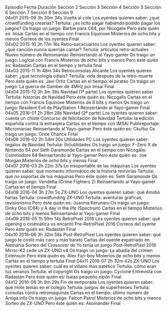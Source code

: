Episodio	Fecha	Duración		Sección 2	Sección 3	Sección 4	Sección 5	Sección 6	Sección 7	Sección 8	Sección 9		
04x01	2015-09	3h 30m 34s	Vuelta al cole	Los oyentes quieren saber: ¿qué crowdfunding crearías?	Tertulia: ¿es lícito pagar habiendo podido pagar los juegos?	Os traigo un juego: Barbie para C64, por Nicogalis	Pero éste quién es: Imsai	Cartas en el tiempo con Francis Equinoxe	Misterios de ocho bits y menos	Correos de los oyentes	Final		
04x02	2015-10	3h 17m 16s	Retro-sacacuartos	Los oyentes quieren saber: ¿qué canción nunca querrías cantar?	Tertulia: artículos retro-actuales	Nuevo número de Retromaniac	Reinsertando al Yayo-gamer	Os traigo un juego: Log!cal con Francis	Misterios de ocho bits y menos	Pero éste quién es: Radastán	Cartas en el tiempo y tertulia final		
04x03	2015-11	1h 48m 34s	Retroconsolas Alicante	Los oyentes quieren saber: ¿qué tecnología odíais?	Tertulia: vida después de la retro-muerte	Pero éste quién es: Javi Ortiz	Cartas en el tiempo: el pirateo	Os traigo un juego: La guerra de Gamber de 4MHz por Imsai	Final				
04x04	2015-12	3h 3m 38s	Navidad (1ª parte)	Los oyentes quieren saber	Tertulia: historias de Navidad	Pero éste quién es: Nicogalis	Cartas en el tiempo con Francis Equinoxe	Misterios de 8 bits y menos	Os traigo un juego: Resident Evil de PlayStation 1	Reinsertando al Yayo-gamer	Final		
04x05	2016-01	2h 28m 28s	Navidad (2ª parte)	Los oyentes quieren saber: cuenta un chiste	Concurso de felicitación de Navidad	Tertulia: la edición española contra la extranjera	Cartas en el tiempo con IMSAI	Publireportaje: Micromaniac	Reinsertando al Yayo-gamer	Pero éste quién es: Ckultur	Os traigo un juego: Once Chance	Final	
04x06	2016-02	2h 54m 20s	Utilidades PC	Los oyentes quieren saber: regalos de Navidad	Tertulia: (In)utilidades	Os traigo un juego: F-Zero X de Nintendo 64 por Seth Garamonde	Cartas en el tiempo con Nicogalis: Commodore 64	Reinsertando al Yayo-gamer	Pero éste quién es: Joe Morgan	Misterios de ocho bits y menos	Final		
04x07	2016-03	2h 22m 37s	Lo insoportable de las máquinas	Los oyentes quieren saber: qué momento informático de la historia revivirías	Tertulia: qué no soportas de tus máquinas	Pero éste quién es: Seth Garamonde	Os traigo un juego: Vendetta (Crime Fighters 2)	Reinsertando al Yayo-gamer	Cartas en el tiempo	Final			
04x08	2016-04	3h 27m 5s	ZX-UNO	Los oyentes quieren saber: qué Amiibo harías	Tertulia: crowdfunding ZX-UNO	Tertulia: aventuras gráficas, revisionismo	Pero éste quién es: Juanma Kerunaru	Os traigo un juego: Dinky Doo (C64) y A day in the life (Spectrum)	Cartas en el tiempo	Misterios de ocho bits y menos	Reinsertando al Yayo-gamer	Final	
04x09	2016-05	1h 59m 14s	RetroPixel 2016	Los oyentes quieren saber: qué opening o cinemática os encantó	Pre-RetroPixel 2016	Correos del oyente	Pero éste quién es: Radastán	Final					
04x10	2016-06	3h 32m 58s	Post-RetroPixel	Los oyentes quieren saber: qué juego te costó más caro y más barato	Cartas del oyente expatriado en Alemania	Sorteo del Crossover de Yo tenía un juego	Post-RetroPixel 2016	Mirror-K2 cede un ZX-UNO v4	Os traigo un juego: La abadía del crimen Extensum	Pero éste quién es: Alex Fan-boy	Misterios de ocho bits y menos	Cartas en el tiempo y tertulia	Final
04x11	2016-07	2h 32m 42s	ZX-UNO	Los oyentes quieren saber: cuál es el villano más patético	Tertulia: cómo eran tus veranos	Tertulia: el copyright	Os traigo un juego: Cyclone	Entrevista con Radastán	Pero éste quién es: Isaías pequeño nipón	Final			
04x12	2016-08	3h 9m 29s	Fin de temporada	Los oyentes quieren saber: qué mote tenías en el colegio	Tertulia: juegos de superhéroes	Tertulia: consolas contra retromáquinas	Cartas en el tiempo: último número de Amiga.info	Os traigo un juego: Falcon Patrol	Misterios de ocho bits y menos	Sorteo de ZX-UNO	Pero éste quién es: Akomander	Final	
